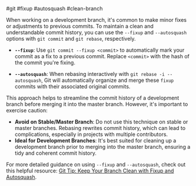 #git #fixup #autosquash #clean-branch

When working on a development branch, it's common to make minor fixes or adjustments to previous commits. To maintain a clean and understandable commit history, you can use the `--fixup` and `--autosquash` options with `git commit` and `git rebase`, respectively.

- **`--fixup`**: Use `git commit --fixup <commit>` to automatically mark your commit as a fix to a previous commit. Replace `<commit>` with the hash of the commit you're fixing.

- **`--autosquash`**: When rebasing interactively with `git rebase -i --autosquash`, Git will automatically organize and merge these `fixup` commits with their associated original commits.

This approach helps to streamline the commit history of a development branch before merging it into the master branch. However, it's important to exercise caution:

- **Avoid on Stable/Master Branch**: Do not use this technique on stable or master branches. Rebasing rewrites commit history, which can lead to complications, especially in projects with multiple contributors.
- **Ideal for Development Branches**: It's best suited for cleaning up a development branch prior to merging into the master branch, ensuring a tidy and coherent commit history.

For more detailed guidance on using `--fixup` and `--autosquash`, check out this helpful resource: [Git Tip: Keep Your Branch Clean with Fixup and Autosquash](https://fle.github.io/git-tip-keep-your-branch-clean-with-fixup-and-autosquash.html).